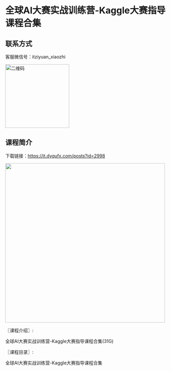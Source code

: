 # 全球AI大赛实战训练营-Kaggle大赛指导课程合集

## 联系方式

客服微信号：itziyuan_xiaozhi

<img src="https://ziyuanyun.oss-cn-guangzhou.aliyuncs.com/common/20240614073449/666b82192834a.jpg" width="200" height="200" alt="二维码">

## 课程简介

下载链接：https://it.dyqufx.com/posts?id=2998

<img src="https://ziyuanyun.oss-cn-guangzhou.aliyuncs.com/yun/20240515184909/664493255aff0.jpg" width="500" alt="">

  〖课程介绍〗:

 全球AI大赛实战训练营-Kaggle大赛指导课程合集(31G)

 〖课程目录〗:

 全球AI大赛实战训练营-Kaggle大赛指导课程合集



  